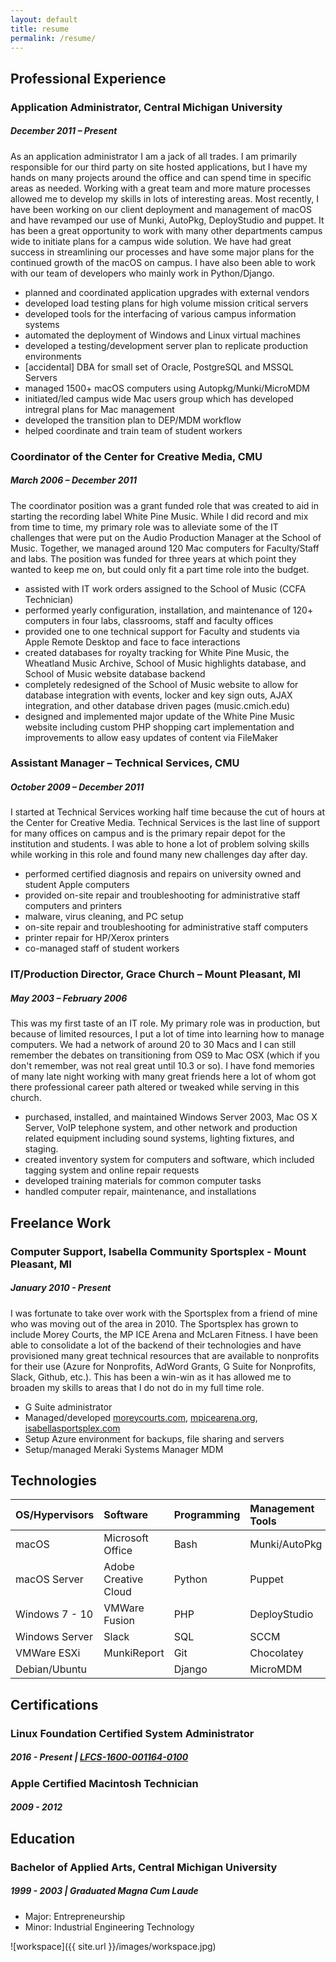 ```yaml
---
layout: default
title: resume
permalink: /resume/
---
```


## **Professional Experience**

### **Application Administrator, Central Michigan University**

##### **December 2011 – Present**

As an application administrator I am a jack of all trades. I am primarily
responsible for our third party on site hosted applications, but I have my hands
on many projects around the office and can spend time in specific areas as
needed. Working with a great team and more mature processes allowed me to
develop my skills in lots of interesting areas. Most recently, I have  been
working on our client deployment and management of macOS and have revamped our
use of Munki, AutoPkg, DeployStudio and puppet. It has been a great opportunity
to work with many other departments campus wide to initiate plans for a campus
wide solution. We have had great success in streamlining our processes and have
some major plans for the continued growth of the macOS on campus. I have also
been able to work with our team of developers who mainly work in
Python/Django.

- planned and coordinated application upgrades with external vendors
- developed load testing plans for high volume mission critical servers
- developed tools for the interfacing of various campus information systems
- automated the deployment of Windows and Linux virtual machines
- developed a testing/development server plan to replicate production environments
- [accidental] DBA for small set of Oracle, PostgreSQL and MSSQL Servers
- managed 1500+ macOS computers using Autopkg/Munki/MicroMDM
- initiated/led campus wide Mac users group which has developed intregral plans for Mac management
- developed the transition plan to DEP/MDM workflow
- helped coordinate and train team of student workers

### **Coordinator of the Center for Creative Media, CMU**

##### **March 2006 – December 2011**

The coordinator position was a grant funded role that was created to aid in
starting the recording label White Pine Music. While I did record and mix from
time to time, my primary role was to alleviate some of the IT challenges that
were put on the Audio Production Manager at the School of Music. Together, we
managed around 120 Mac computers for Faculty/Staff and labs. The position was
funded for three years at which point they wanted to keep me on, but could only
fit a part time role into the budget.

- assisted with IT work orders assigned to the School of Music (CCFA Technician)
- performed yearly configuration, installation, and maintenance of 120+ computers in four labs, classrooms, staff and faculty offices
- provided one to one technical support for Faculty and students via Apple Remote Desktop and face to face interactions
- created databases for royalty tracking for White Pine Music, the Wheatland Music Archive, School of Music highlights database, and School of Music website database backend
- completely redesigned of the School of Music website to allow for database integration with events, locker and key sign outs, AJAX integration, and other database driven pages (music.cmich.edu)
- designed and implemented major update of the White Pine Music website including custom PHP shopping cart implementation and improvements to allow easy updates of content via FileMaker

<!-- - worked with the Faculty Center for Innovative Teaching in creating a custom database solution for their work orders and reporting
- assisted server planning, administration, and migration of Mac OS X Servers
- yearly planning and setup of 15 – 30 new computers
- assisted in project development of White Pine Music potential CD releases
- design for White Pine Music releases including CD covers, posters, and web advertising -->

### **Assistant Manager – Technical Services, CMU**

##### **October 2009 – December 2011**

I started at Technical Services working half time because the cut of hours at the
Center for Creative Media. Technical Services is the last line of support for many
offices on campus and is the primary repair depot for the institution and students.
I was able to hone a lot of problem solving skills while working in this role and
found many new challenges day after day.

- performed certified diagnosis and repairs on university owned and student Apple computers
- provided on-site repair and troubleshooting for administrative staff computers and printers
- malware, virus cleaning, and PC setup
- on-site repair and troubleshooting for administrative staff computers
- printer repair for HP/Xerox printers
- co-managed staff of student workers

<!-- - maintained the connect.cmich.edu website
- provided database support for the Telecom area -->

### **IT/Production Director, Grace Church – Mount Pleasant, MI**

##### **May 2003 – February 2006**

This was my first taste of an IT role. My primary role was in production, but
because of limited resources, I put a lot of time into learning how to manage
computers. We had a network of around 20 to 30 Macs and I can still remember the
debates on transitioning from OS9 to Mac OSX (which if you don't remember, was
not real great until 10.3 or so). I have fond memories of many late night
working with many great friends here a lot of whom got there professional career
path altered or tweaked while serving in this church.

- purchased, installed, and maintained Windows Server 2003, Mac OS X Server, VoIP telephone system, and other network and production related equipment including sound systems, lighting fixtures, and staging.
- created inventory system for computers and software, which included tagging system and online repair requests
- developed training materials for common computer tasks
- handled computer repair, maintenance, and installations

<!-- - managed a team of six to ten volunteers in charge of production for weekend services and special events. Production for services and events includes audio, lighting, video, and technical direction
- oversaw the development of the Grace Church website redesign
- scheduled teams, created event reviews, provided equipment maintenance and team building for those volunteers serving in production
- created manual for training volunteers on signal flow and sound engineering and taught yearly classes on technical issues
- managed a team of three volunteer designers and developed campaigns for Grace Church weekend services and special events
- created newspaper ads, large format displays, flyers, invitation cards, and banners for use in promotion -->

## **Freelance Work**

### **Computer Support, Isabella Community Sportsplex - Mount Pleasant, MI**

##### **January 2010 - Present**

I was fortunate to take over work with the Sportsplex from a friend of mine who
was moving out of the area in 2010. The Sportsplex has grown to include Morey
Courts, the MP ICE Arena and McLaren Fitness. I have been able to consolidate a
lot of the backend of their technologies and have provisioned many great
technical resources that are available to nonprofits for their use (Azure for
Nonprofits, AdWord Grants, G Suite for Nonprofits, Slack, Github, etc.). This
has been a win-win as it has allowed me to broaden my skills to areas that I do
not do in my full time role.

- G Suite administrator
- Managed/developed [moreycourts.com](http://www.moreycourts.com), [mpicearena.org](http://www.mpicearena.org), [isabellasportsplex.com](http://www.isabellasportsplex.com)
- Setup Azure environment for backups, file sharing and servers
- Setup/managed Meraki Systems Manager MDM


## **Technologies**

| OS/Hypervisors | Software             | Programming | Management Tools | Web Technologies |
|:---------------|:---------------------|:------------|:-----------------|:-----------------|
| macOS          | Microsoft Office     | Bash        | Munki/AutoPkg    | Azure            |
| macOS Server   | Adobe Creative Cloud | Python      | Puppet           | Office 365       |
| Windows 7 - 10 | VMWare Fusion        | PHP         | DeployStudio     | G Suite          |
| Windows Server | Slack                | SQL         | SCCM             | Nginx            |
| VMWare ESXi    | MunkiReport          | Git         | Chocolatey       | JMeter           |
| Debian/Ubuntu  |                      | Django      | MicroMDM         |                  |


## **Certifications**

### **Linux Foundation Certified System Administrator**

##### **2016 - Present | [LFCS-1600-001164-0100](https://training.linuxfoundation.org/certification/verify-linux-certifications)**

### **Apple Certified Macintosh Technician**

##### **2009 - 2012**


## **Education**

### **Bachelor of Applied Arts, Central Michigan University**

##### **1999 - 2003 | Graduated Magna Cum Laude**

- Major: Entrepreneurship
- Minor: Industrial Engineering Technology

![workspace]({{ site.url }}/images/workspace.jpg)